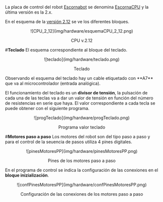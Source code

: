 La placa de control del robot [Escornabot](https://escornabot.com) se denomina [EscornaCPU](https://github.com/escornabot/electronics/tree/master/EscornaCPU/2.x) y la última versión es la 2.x.

En el esquema de la [versión 2.12](https://github.com/escornabot/electronics/blob/master/EscornaCPU/2.x/2.12/Escorna_CPU_2_12_ESQ.pdf) se ve los diferentes bloques.

<center>
![CPU_2_12](img/hardware/esquemaCPU_2_12.png)

CPU v.2.12
</center>

#**Teclado**
El esquema correspondiente al bloque del teclado.

<center>
![teclado](img/hardware/teclado.png)

Teclado
</center>
Observando el esquema del teclado hay un cable etiquetado con **A7** que va al microcontrolador (entrada analógica).

El funcionamiento del teclado es un **divisor de tensión**, la pulsación de cada una de las teclas va a dar un valor de tensión en función del número de resistencias en serie que haya. El valor correspondiente a cada tecla se puede obtener con el siguiente programa.

<center>
![progTeclado](img/hardware/progTeclado.png)

Programa valor teclado
</center>

#**Motores paso a paso**
Los motores del robot son del tipo paso a paso y para el control de la seuencia de pasos utiliza 4 pines digitales.

<center>
![pinesMotoresPP](img/hardware/pinesMotoresPP.png)

Pines de los motores paso a paso
</center>

En el programa de control se indica la configuración de las conexiones en el **bloque inizialización**.

<center>
![confPinesMotoresPP](img/hardware/confPinesMotoresPP.png)

Configuración de las conexiones de los motores paso a paso
</center>